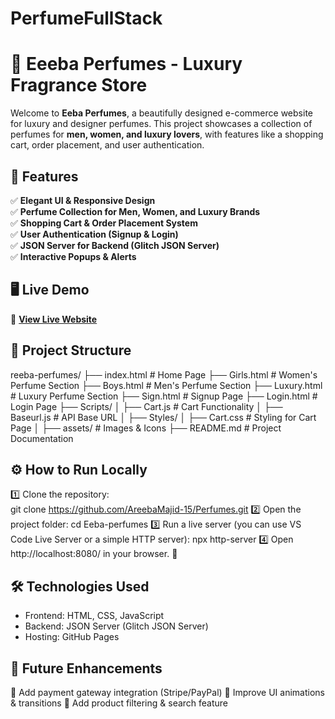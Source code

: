 # PerfumeFullStack
# 🌸 Eeeba Perfumes - Luxury Fragrance Store

Welcome to **Eeba Perfumes**, a beautifully designed e-commerce website for luxury and designer perfumes. This project showcases a collection of perfumes for **men, women, and luxury lovers**, with features like a shopping cart, order placement, and user authentication.

## 🚀 Features
✅ **Elegant UI & Responsive Design**  
✅ **Perfume Collection for Men, Women, and Luxury Brands**  
✅ **Shopping Cart & Order Placement System**  
✅ **User Authentication (Signup & Login)**  
✅ **JSON Server for Backend (Glitch JSON Server)**  
✅ **Interactive Popups & Alerts**  


## 🖥️ Live Demo  
🔗 **[View Live Website](https://areebamajid-15.github.io/Perfumes/)**  


## 📂 Project Structure  
reeba-perfumes/ ├── index.html # Home Page ├── Girls.html # Women's Perfume Section ├── Boys.html # Men's Perfume Section ├── Luxury.html # Luxury Perfume Section ├── Sign.html # Signup Page ├── Login.html # Login Page ├── Scripts/ │ ├── Cart.js # Cart Functionality │ ├── Baseurl.js # API Base URL │ ├── Styles/ │ ├── Cart.css # Styling for Cart Page │ ├── assets/ # Images & Icons ├── README.md # Project Documentation


## ⚙️ How to Run Locally
1️⃣ Clone the repository:  
git clone https://github.com/AreebaMajid-15/Perfumes.git
2️⃣ Open the project folder:
cd Eeba-perfumes
3️⃣ Run a live server (you can use VS Code Live Server or a simple HTTP server):
npx http-server
4️⃣ Open http://localhost:8080/ in your browser. 🚀


## 🛠️ Technologies Used
- Frontend: HTML, CSS, JavaScript
- Backend: JSON Server (Glitch JSON Server)
- Hosting: GitHub Pages


## 📌 Future Enhancements
🔹 Add payment gateway integration (Stripe/PayPal)
🔹 Improve UI animations & transitions
🔹 Add product filtering & search feature


